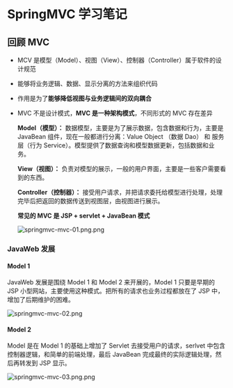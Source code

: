 # SpringMVC 学习笔记

## 回顾 MVC 

- MCV 是模型（Model）、视图（View）、控制器（Controller）属于软件的设计规范

- 能够将业务逻辑、数据、显示分离的方法来组织代码

- 作用是为了**能够降低视图与业务逻辑间的双向耦合**

- MVC 不是设计模式，**MVC 是一种架构模式**，不同形式的 MVC 存在差异

	**Model（模型）：** 数据模型，主要是为了展示数据，包含数据和行为，主要是 JavaBean 组件，现在一般都进行分离：Value Object （数据 Dao） 和 服务层（行为 Service）。模型提供了数据查询和模型数据更新，包括数据和业务。

  **View（视图）：** 负责对模型的展示，一般的用户界面，主要是一些客户需要看到的东西。
  
  **Controller（控制器）：** 接受用户请求，并把请求委托给模型进行处理，处理完毕后把返回的数据传送到视图层，由视图进行展示。
  
  **常见的 MVC 是 JSP + servlet + JavaBean 模式**  

  ![springmvc-mvc-01.png.png](http://images.vsnode.com/springmvc-mvc-01.png.png)





### JavaWeb 发展

#### Model 1

JavaWeb 发展是围绕 Model 1 和 Model 2 来开展的，Model 1 只要是早期的 JSP 小型网站，主要使用这种模式。把所有的请求也业务过程都放在了 JSP 中，增加了后期维护的困难。

![springmvc-mvc-02.png](http://images.vsnode.com/springmvc-mvc-02.png)
#### Model 2

Model 是在 Model 1 的基础上增加了 Servlet 去接受用户的请求，serlvet 中包含控制器逻辑，和简单的前端处理，最后 JavaBean 完成最终的实际逻辑处理，然后再转发到 JSP 显示。

![springmvc-mvc-03.png.png](http://images.vsnode.com/springmvc-mvc-03.png.png)

